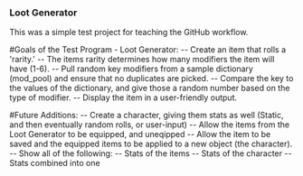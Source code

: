 ### Loot Generator

This was a simple test project for teaching the GitHub workflow.

#Goals of the Test Program - Loot Generator:
-- Create an item that rolls a 'rarity.'
-- The items rarity determines how many modifiers the item will have (1-6).
-- Pull random key modifiers from a sample dictionary (mod_pool) and ensure
    that no duplicates are picked.
-- Compare the key to the values of the dictionary, and give those a random
    number based on the type of modifier.
-- Display the item in a user-friendly output.


#Future Additions:
-- Create a character, giving them stats as well (Static, and then eventually
    random rolls, or user-input)
-- Allow the items from the Loot Generator to be equipped, and uneqipped
-- Allow the item to be saved and the equipped items to be applied to a new
    object (the character).
-- Show all of the following:
    -- Stats of the items
    -- Stats of the character
    -- Stats combined into one
